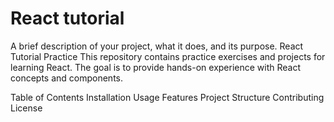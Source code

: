 # React tutorial

A brief description of your project, what it does, and its purpose.
React Tutorial Practice
This repository contains practice exercises and projects for learning React. The goal is to provide hands-on experience with React concepts and components.

Table of Contents
Installation
Usage
Features
Project Structure
Contributing
License


